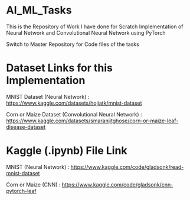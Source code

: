 # AI_ML_Tasks

This is the Repository of Work I have done for Scratch Implementation of Neural Network and Convolutional Neural Network using PyTorch 

Switch to Master Repository for Code files of the tasks

# Dataset Links for this Implementation

MNIST Dataset (Neural Network) : https://www.kaggle.com/datasets/hojjatk/mnist-dataset

Corn or Maize Dataset (Convolutional Neural Network) : https://www.kaggle.com/datasets/smaranjitghose/corn-or-maize-leaf-disease-dataset

# Kaggle (.ipynb) File Link

MNIST (Neural Network) : https://www.kaggle.com/code/gladsonk/read-mnist-dataset

Corn or Maize (CNN) : https://www.kaggle.com/code/gladsonk/cnn-pytorch-leaf
